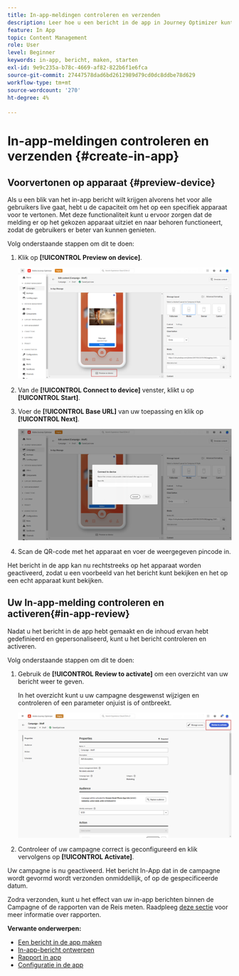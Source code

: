 ```yaml
---
title: In-app-meldingen controleren en verzenden
description: Leer hoe u een bericht in de app in Journey Optimizer kunt controleren en verzenden
feature: In App
topic: Content Management
role: User
level: Beginner
keywords: in-app, bericht, maken, starten
exl-id: 9e9c235a-b78c-4669-af82-822b6f1e6fca
source-git-commit: 27447578dad6bd2612989d79cd0dc8ddbe78d629
workflow-type: tm+mt
source-wordcount: '270'
ht-degree: 4%

---
```


# In-app-meldingen controleren en verzenden {#create-in-app}

## Voorvertonen op apparaat {#preview-device}

Als u een blik van het in-app bericht wilt krijgen alvorens het voor alle gebruikers live gaat, hebt u de capaciteit om het op een specifiek apparaat voor te vertonen. Met deze functionaliteit kunt u ervoor zorgen dat de melding er op het gekozen apparaat uitziet en naar behoren functioneert, zodat de gebruikers er beter van kunnen genieten.

Volg onderstaande stappen om dit te doen:

1. Klik op **[!UICONTROL Preview on device]**.

   ![](assets/in_app_create_6.png)

1. Van de **[!UICONTROL Connect to device]** venster, klikt u op **[!UICONTROL Start]**.

1. Voer de **[!UICONTROL Base URL]** van uw toepassing en klik op **[!UICONTROL Next]**.

   ![](assets/in_app_create_7.png)

1. Scan de QR-code met het apparaat en voer de weergegeven pincode in.

Het bericht in de app kan nu rechtstreeks op het apparaat worden geactiveerd, zodat u een voorbeeld van het bericht kunt bekijken en het op een echt apparaat kunt bekijken.

## Uw In-app-melding controleren en activeren{#in-app-review}

Nadat u het bericht in de app hebt gemaakt en de inhoud ervan hebt gedefinieerd en gepersonaliseerd, kunt u het bericht controleren en activeren.

Volg onderstaande stappen om dit te doen:

1. Gebruik de **[!UICONTROL Review to activate]** om een overzicht van uw bericht weer te geven.

   In het overzicht kunt u uw campagne desgewenst wijzigen en controleren of een parameter onjuist is of ontbreekt.

   ![](assets/in_app_create_5.png)

1. Controleer of uw campagne correct is geconfigureerd en klik vervolgens op **[!UICONTROL Activate]**.

Uw campagne is nu geactiveerd. Het bericht In-App dat in de campagne wordt gevormd wordt verzonden onmiddellijk, of op de gespecificeerde datum.

Zodra verzonden, kunt u het effect van uw in-app berichten binnen de Campagne of de rapporten van de Reis meten. Raadpleeg [deze sectie](../reports/campaign-global-report.md#inapp-report) voor meer informatie over rapporten.

**Verwante onderwerpen:**

* [Een bericht in de app maken](create-in-app.md)
* [In-app-bericht ontwerpen](design-in-app.md)
* [Rapport in app](../reports/campaign-global-report.md#inapp-report)
* [Configuratie in de app](inapp-configuration.md)

